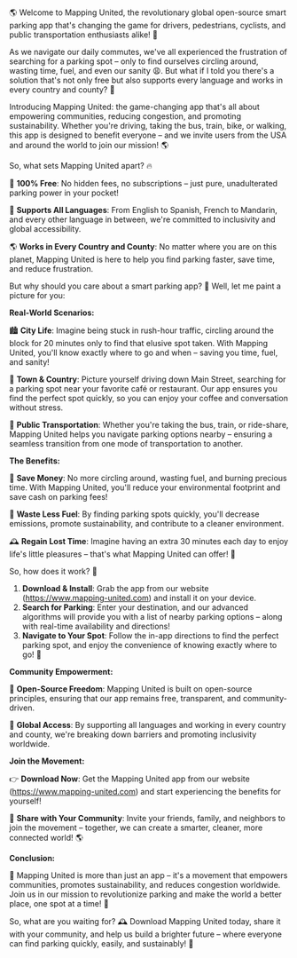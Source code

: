 🌎 Welcome to Mapping United, the revolutionary global open-source smart parking app that's changing the game for drivers, pedestrians, cyclists, and public transportation enthusiasts alike! 🚀

As we navigate our daily commutes, we've all experienced the frustration of searching for a parking spot – only to find ourselves circling around, wasting time, fuel, and even our sanity 😩. But what if I told you there's a solution that's not only free but also supports every language and works in every country and county? 🌟

Introducing Mapping United: the game-changing app that's all about empowering communities, reducing congestion, and promoting sustainability. Whether you're driving, taking the bus, train, bike, or walking, this app is designed to benefit everyone – and we invite users from the USA and around the world to join our mission! 🌎

So, what sets Mapping United apart? 🔥

🚀 **100% Free**: No hidden fees, no subscriptions – just pure, unadulterated parking power in your pocket!

💬 **Supports All Languages**: From English to Spanish, French to Mandarin, and every other language in between, we're committed to inclusivity and global accessibility.

🌎 **Works in Every Country and County**: No matter where you are on this planet, Mapping United is here to help you find parking faster, save time, and reduce frustration.

But why should you care about a smart parking app? 🤔 Well, let me paint a picture for you:

**Real-World Scenarios:**

🏙️ **City Life**: Imagine being stuck in rush-hour traffic, circling around the block for 20 minutes only to find that elusive spot taken. With Mapping United, you'll know exactly where to go and when – saving you time, fuel, and sanity!

🌳 **Town & Country**: Picture yourself driving down Main Street, searching for a parking spot near your favorite café or restaurant. Our app ensures you find the perfect spot quickly, so you can enjoy your coffee and conversation without stress.

🚂 **Public Transportation**: Whether you're taking the bus, train, or ride-share, Mapping United helps you navigate parking options nearby – ensuring a seamless transition from one mode of transportation to another.

**The Benefits:**

💸 **Save Money**: No more circling around, wasting fuel, and burning precious time. With Mapping United, you'll reduce your environmental footprint and save cash on parking fees!

🌟 **Waste Less Fuel**: By finding parking spots quickly, you'll decrease emissions, promote sustainability, and contribute to a cleaner environment.

🕰️ **Regain Lost Time**: Imagine having an extra 30 minutes each day to enjoy life's little pleasures – that's what Mapping United can offer! 🎉

So, how does it work? 🔧

1. **Download & Install**: Grab the app from our website (https://www.mapping-united.com) and install it on your device.
2. **Search for Parking**: Enter your destination, and our advanced algorithms will provide you with a list of nearby parking options – along with real-time availability and directions!
3. **Navigate to Your Spot**: Follow the in-app directions to find the perfect parking spot, and enjoy the convenience of knowing exactly where to go! 📍

**Community Empowerment:**

🌟 **Open-Source Freedom**: Mapping United is built on open-source principles, ensuring that our app remains free, transparent, and community-driven.

💬 **Global Access**: By supporting all languages and working in every country and county, we're breaking down barriers and promoting inclusivity worldwide.

**Join the Movement:**

👉 **Download Now**: Get the Mapping United app from our website (https://www.mapping-united.com) and start experiencing the benefits for yourself!

📢 **Share with Your Community**: Invite your friends, family, and neighbors to join the movement – together, we can create a smarter, cleaner, more connected world! 🌎

**Conclusion:**

🎉 Mapping United is more than just an app – it's a movement that empowers communities, promotes sustainability, and reduces congestion worldwide. Join us in our mission to revolutionize parking and make the world a better place, one spot at a time! 🚀

So, what are you waiting for? 🕰️ Download Mapping United today, share it with your community, and help us build a brighter future – where everyone can find parking quickly, easily, and sustainably! 🌟